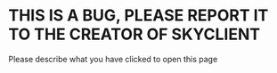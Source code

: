 # THIS IS A BUG, PLEASE REPORT IT TO THE CREATOR OF SKYCLIENT

Please describe what you have clicked to open this page
